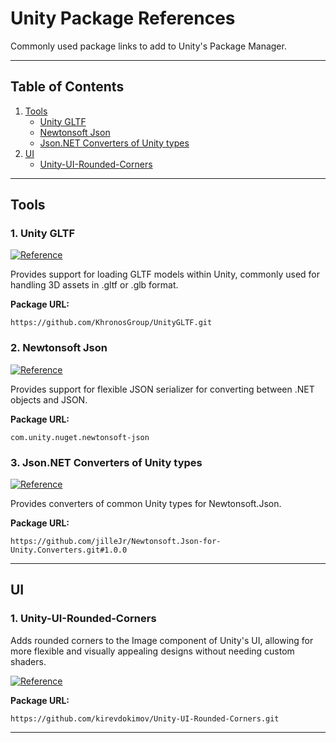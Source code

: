 # Unity Package References

Commonly used package links to add to Unity's Package Manager.

---

## Table of Contents

1. [Tools](#tools)
   - [Unity GLTF](#1-unity-gltf)
   - [Newtonsoft Json](#2-newtonsoft-json)
   - [Json.NET Converters of Unity types](#3-jsonnet-converters-of-unity-types)
2. [UI](#ui)
   - [Unity-UI-Rounded-Corners](#1-unity-ui-rounded-corners)
---

## Tools

### 1. Unity GLTF

[![Reference](https://img.shields.io/badge/Reference-Unity-black)](https://docs.unity3d.com/Packages/com.unity.cloud.gltfast@5.2/manual/index.html)

Provides support for loading GLTF models within Unity, commonly used for handling 3D assets in .gltf or .glb format.

**Package URL:**
```
https://github.com/KhronosGroup/UnityGLTF.git
```

### 2. Newtonsoft Json

[![Reference](https://img.shields.io/badge/Reference-Unity-black)](https://docs.unity3d.com/Packages/com.unity.nuget.newtonsoft-json@3.2/manual/index.html)


Provides support for flexible JSON serializer for converting between .NET objects and JSON.

**Package URL:**
```
com.unity.nuget.newtonsoft-json
```

### 3. Json.NET Converters of Unity types

[![Reference](https://img.shields.io/badge/Reference-GitHub-blue)](https://github.com/applejag/Newtonsoft.Json-for-Unity.Converters.git)


Provides converters of common Unity types for Newtonsoft.Json.

**Package URL:**
```
https://github.com/jilleJr/Newtonsoft.Json-for-Unity.Converters.git#1.0.0
```

---

## UI

### 1. Unity-UI-Rounded-Corners

Adds rounded corners to the Image component of Unity's UI, allowing for more flexible and visually appealing designs without needing custom shaders.

[![Reference](https://img.shields.io/badge/Reference-GitHub-blue)](https://github.com/kirevdokimov/Unity-UI-Rounded-Corners)

**Package URL:**
```
https://github.com/kirevdokimov/Unity-UI-Rounded-Corners.git
```

---
